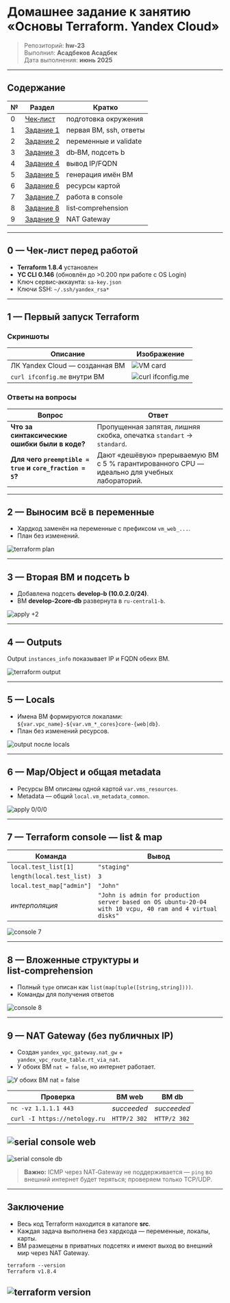 # Домашнее задание к занятию «Основы Terraform. Yandex Cloud»

> Репозиторий: **hw‑23**  
> Выполнил: **Асадбеков Асадбек**  
> Дата выполнения: **июнь 2025**

---

## Содержание
| № | Раздел | Кратко |
|---|--------|--------|
| 0 | [Чек‑лист](#0-—-чек-лист-перед-работой) | подготовка окружения |
| 1 | [Задание 1](#1-—-первый-запуск-terraform) | первая ВМ, ssh, ответы |
| 2 | [Задание 2](#2-—-выносить-все-в-переменные) | переменные и validate |
| 3 | [Задание 3](#3-—-вторая-вм-и-подсеть) | db‑ВМ, подсеть b |
| 4 | [Задание 4](#4-—-outputs) | вывод IP/FQDN |
| 5 | [Задание 5](#5-—-locals) | генерация имён ВМ |
| 6 | [Задание 6](#6-—-map-object-и-общая-metadata) | ресурсы картой |
| 7 | [Задание 7](#7-—-terraform-console-—-list--map) | работа в console |
| 8 | [Задание 8](#8-—-console-—-вложенные-структуры) | list‑comprehension |
| 9 | [Задание 9](#9-—-nat-gateway-без-публичных-ip) | NAT Gateway |

---

## <a name="#0-—-чек-лист-перед-работой"></a>0 — Чек‑лист перед работой
* **Terraform 1.8.4** установлен
* **YC CLI 0.146** (обновлён до >0.200 при работе с OS Login)
* Ключ сервис‑аккаунта: `sa-key.json`
* Ключи SSH: `~/.ssh/yandex_rsa*`

---

## <a name="#1-—-первый-запуск-terraform"></a>1 — Первый запуск Terraform

### Скриншоты
| Описание | Изображение |
|---|---|
| ЛК Yandex Cloud — созданная ВМ | ![VM card](https://github.com/asad-bekov/hw-23/raw/main/img/1.png) |
| `curl ifconfig.me` внутри ВМ | ![curl ifconfig.me](https://github.com/asad-bekov/hw-23/raw/main/img/2.png) |

### Ответы на вопросы
| Вопрос | Ответ |
|---|---|
| **Что за синтаксические ошибки были в коде?** | Пропущенная запятая, лишняя скобка, опечатка `standart` → `standard`. |
| **Для чего `preemptible = true` и `core_fraction = 5`?** | Дают «дешёвую» прерываемую ВМ с 5 % гарантированного CPU — идеально для учебных лабораторий. |

---

## <a name="#2-—-выносить-все-в-переменные"></a>2 — Выносим всё в переменные

* Хардкод заменён на переменные с префиксом `vm_web_...`.
* План без изменений.

![terraform plan](https://github.com/asad-bekov/hw-23/raw/main/img/3.png)

---

## <a name="#3-—-вторая-вм-и-подсеть"></a>3 — Вторая ВМ и подсеть b

* Добавлена подсеть **develop‑b (10.0.2.0/24)**.
* ВМ **develop‑2core‑db** развернута в `ru‑central1‑b`.

![apply +2](https://github.com/asad-bekov/hw-23/raw/main/img/4.png)

---

## <a name="#4-—-outputs"></a>4 — Outputs

Output `instances_info` показывает IP и FQDN обеих ВМ.

![terraform output](https://github.com/asad-bekov/hw-23/raw/main/img/5.png)

---

## <a name="#5-—-locals"></a>5 — Locals

* Имена ВМ формируются локалами: `${var.vpc_name}-${var.vm_*_cores}core-{web|db}`.
* План без изменений ресурсов.

![output после locals](https://github.com/asad-bekov/hw-23/raw/main/img/6.png)

---

## <a name="#6-—-map-object-и-общая-metadata"></a>6 — Map/Object и общая metadata

* Ресурсы ВМ описаны одной картой `var.vms_resources`.
* Metadata — общий `local.vm_metadata_common`.

![apply 0/0/0](https://github.com/asad-bekov/hw-23/raw/main/img/7.png)

---

## <a name="#7-—-terraform-console-—-list--map"></a>7 — Terraform console — list & map

| Команда | Вывод |
|---|---|
| `local.test_list[1]` | `"staging"` |
| `length(local.test_list)` | `3` |
| `local.test_map["admin"]` | `"John"` |
| *интерполяция* | `"John is admin for production server based on OS ubuntu-20-04 with 10 vcpu, 40 ram and 4 virtual disks"` |

![console 7](https://github.com/asad-bekov/hw-23/raw/main/img/8.png)

---

## <a name="#8-—-console-—-вложенные-структуры"></a>8 — Вложенные структуры и list‑comprehension

* Полный `type` описан как `list(map(tuple([string,string])))`.
* Команды для получения ответов

![console 8](https://github.com/asad-bekov/hw-23/raw/main/img/9.png)

---

## <a name="#9-—-nat-gateway-без-публичных-ip"></a>9 — NAT Gateway (без публичных IP)

* Создан `yandex_vpc_gateway.nat_gw` + `yandex_vpc_route_table.rt_via_nat`.
* У обоих ВМ `nat = false`, но интернет работает.

![У обоих ВМ `nat = false`](https://github.com/asad-bekov/hw-23/raw/main/img/9.1.png)

| Проверка | ВМ web | ВМ db |
|---|---|---|
| `nc -vz 1.1.1.1 443` | *succeeded* | *succeeded* |
| `curl -I https://netology.ru` | `HTTP/2 302` | `HTTP/2 302` |


![serial console web](https://github.com/asad-bekov/hw-23/raw/main/img/10.png)
---
![serial console db](https://github.com/asad-bekov/hw-23/raw/main/img/11.png)

> **Важно:** ICMP через NAT‑Gateway не поддерживается — `ping` во внешний
> интернет будет теряться; проверяем только TCP/UDP.

---

## Заключение

* Весь код Terraform находится в каталоге **src**.  
* Каждая задача выполнена без хардкода — переменные, локалы, карты.  
* ВМ размещены в приватных подсетях и имеют выход во внешний мир через NAT Gateway.

```shell
terraform --version
Terraform v1.8.4
```
![terraform version](https://github.com/asad-bekov/hw-23/raw/main/img/12.png)
---
